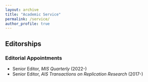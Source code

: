 ```yaml
---
layout: archive
title: "Academic Service"
permalink: /service/
author_profile: true
---
```


## Editorships
### Editorial Appointments
+ Senior Editor, _MIS Quarterly_ (2022-) 
+ Senior Editor, _AIS Transactions on Replication Research_ (2017-)

